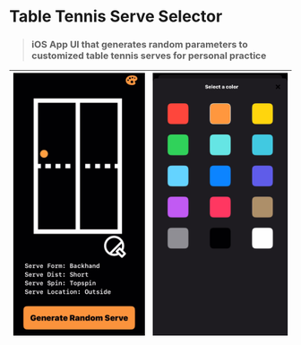 # Table Tennis Serve Selector

> ### iOS App UI that generates random parameters to customized table tennis serves for personal practice


![main page](main-page.jpeg)| ![color picker](color-select-menu.jpg)
|------------------------|-----------------------|